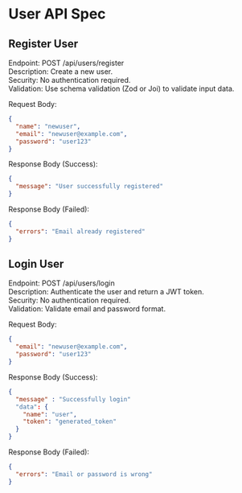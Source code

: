 # User API Spec

## Register User

Endpoint: POST /api/users/register \
Description: Create a new user. \
Security: No authentication required. \
Validation: Use schema validation (Zod or Joi) to validate input data.

Request Body:

```json
{
  "name": "newuser",
  "email": "newuser@example.com",
  "password": "user123"
}
```

Response Body (Success):

```json
{
  "message": "User successfully registered"
}
```

Response Body (Failed):

```json
{
  "errors": "Email already registered"
}
```

## Login User

Endpoint: POST /api/users/login \
Description: Authenticate the user and return a JWT token. \
Security: No authentication required. \
Validation: Validate email and password format.

Request Body:

```json
{
  "email": "newuser@example.com",
  "password": "user123"
}
```

Response Body (Success):

```json
{
  "message" : "Successfully login"
  "data": {
    "name": "user",
    "token": "generated_token"
  }
}
```

Response Body (Failed):

```json
{
  "errors": "Email or password is wrong"
}
```
